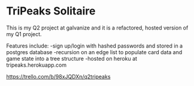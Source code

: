 # TriPeaks Solitaire

This is my Q2 project at galvanize and it is a refactored, hosted version of my Q1 project.

Features include:
-sign up/login with hashed passwords and stored in a postgres database
-recursion on an edge list to populate card data and game state into a tree structure
-hosted on heroku at tripeaks.herokuapp.com


https://trello.com/b/98xJQDXn/q2tripeaks
